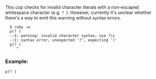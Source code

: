 This cop checks for invalid character literals with a non-escaped
whitespace character (e.g. `? `).
However, currently it's unclear whether there's a way to emit this
warning without syntax errors.

      $ ruby -w
      p(? )
      -:1: warning: invalid character syntax; use ?\s
      -:1: syntax error, unexpected '?', expecting ')'
      p(? )
         ^

### Example:
    p(? )
